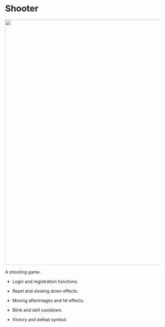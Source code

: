 # Shooter

<img src = "./presentation.gif" width = "800px" />

A shooting game.

- Login and registration functions.

- Repel and slowing down effects.

- Moving afterimages and hit effects.

- Blink and skill cooldown.

- Victory and defeat symbol.





